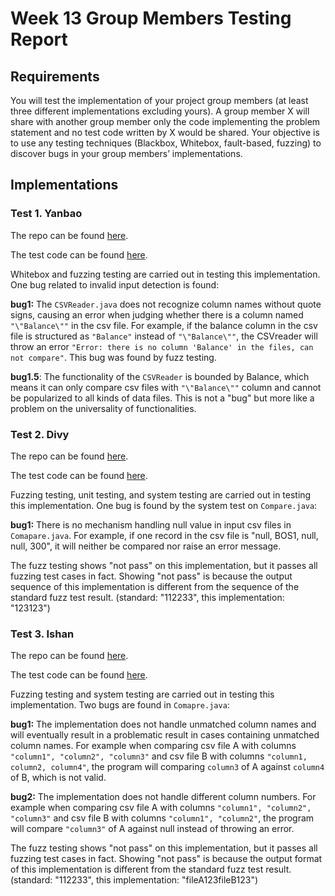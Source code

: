 # Week 13 Group Members Testing Report

## Requirements

You will test the implementation of your project group members (at least three different implementations excluding yours). A group member X will share with another group member only the code implementing the problem statement and no test code written by X would be shared. Your objective is to use any testing techniques (Blackbox, Whitebox, fault-based, fuzzing) to discover bugs in your group members’ implementations.

## Implementations

### Test 1. Yanbao

The repo can be found [here](https://github.com/wangyanbao666/ESC-software-testing-campaign).

The test code can be found [here](https://github.com/TsukiSky/50.003ESC_Mini_Campaign/tree/main/group_test/yanbao).

Whitebox and fuzzing testing are carried out in testing this implementation. One bug related to invalid input detection is found:

**bug1:** The `CSVReader.java` does not recognize column names without quote signs, causing an error when judging whether there is a column named `"\"Balance\""` in the csv file. For example, if the balance column in the csv file is structured as `"Balance"` instead of `"\"Balance\""`, the CSVreader will throw an error `"Error: there is no column 'Balance' in the files, can not compare"`. This bug was found by fuzz testing.

**bug1.5**: The functionality of the `CSVReader` is bounded by Balance, which means it can only compare csv files with `"\"Balance\""` column and cannot be popularized to all kinds of data files. This is not a "bug" but more like a problem on the universality of functionalities.

### Test 2. Divy

The repo can be found [here](https://github.com/Divy1211/software-testing-mini-camp).

The test code can be found [here](https://github.com/TsukiSky/50.003ESC_Mini_Campaign/tree/main/group_test/divy/test).

Fuzzing testing, unit testing, and system testing are carried out in testing this implementation. One bug is found by the system test on `Compare.java`:

**bug1:** There is no mechanism handling null value in input csv files in `Comapare.java`. For example, if one record in the csv file is "null, BOS1, null, null, 300", it will neither be compared nor raise an error message.

The fuzz testing shows "not pass" on this implementation, but it passes all fuzzing test cases in fact. Showing "not pass" is because the output sequence of this implementation is different from the sequence of the standard fuzz test result. (standard: "112233", this implementation: "123123")

### Test 3. Ishan

The repo can be found [here](https://github.com/imk8/50.003-Software-Testing-Mini-Campaign).

The test code can be found [here](https://github.com/TsukiSky/50.003ESC_Mini_Campaign/tree/main/group_test/ishan/test).

Fuzzing testing and system testing are carried out in testing this implementation. Two bugs are found in `Comapre.java`:

**bug1:** The implementation does not handle unmatched column names and will eventually result in a problematic result in cases containing unmatched column names. For example when comparing csv file A with columns `"column1", "column2", "column3"` and csv file B with columns `"column1, column2, column4"`, the program will comparing `column3` of A against `column4` of B, which is not valid.

**bug2:** The implementation does not handle different column numbers. For example when comparing csv file A with columns `"column1", "column2", "column3"` and csv file B with columns `"column1", "column2"`, the program will compare `"column3"` of A against null instead of throwing an error.

The fuzz testing shows "not pass" on this implementation, but it passes all fuzzing test cases in fact. Showing "not pass" is because the output format of this implementation is different from the standard fuzz test result. (standard: "112233", this implementation: "fileA123fileB123")
